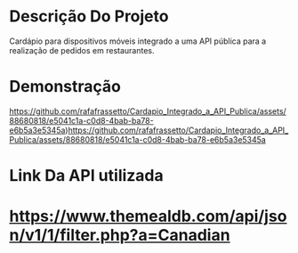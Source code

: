 

 # Descrição Do Projeto

 Cardápio para dispositivos móveis integrado a uma API pública para a realização de pedidos em restaurantes.

 # Demonstração 

https://github.com/rafafrassetto/Cardapio_Integrado_a_API_Publica/assets/88680818/e5041c1a-c0d8-4bab-ba78-e6b5a3e5345a)https://github.com/rafafrassetto/Cardapio_Integrado_a_API_Publica/assets/88680818/e5041c1a-c0d8-4bab-ba78-e6b5a3e5345a


# Link Da API utilizada
# https://www.themealdb.com/api/json/v1/1/filter.php?a=Canadian
